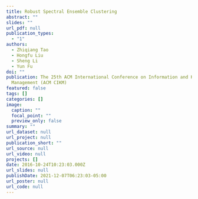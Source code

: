 ```yaml
---
title: Robust Spectral Ensemble Clustering
abstract: ""
slides: ""
url_pdf: null
publication_types:
  - "1"
authors:
  - Zhiqiang Tao
  - Hongfu Liu
  - Sheng Li
  - Yun Fu
doi: ""
publication: The 25th ACM International Conference on Information and Knowledge
  Management (ACM CIKM)
featured: false
tags: []
categories: []
image:
  caption: ""
  focal_point: ""
  preview_only: false
summary: ""
url_dataset: null
url_project: null
publication_short: ""
url_source: null
url_video: null
projects: []
date: 2016-10-24T10:23:03.000Z
url_slides: null
publishDate: 2021-12-07T06:23:03-05:00
url_poster: null
url_code: null
---
```


